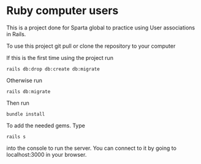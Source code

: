 # Ruby computer users
This is a project done for Sparta global to practice using User associations in Rails.

To use this project git pull or clone the repository to your computer

If this is the first time using the project run

```
rails db:drop db:create db:migrate
```

Otherwise run

```
rails db:migrate
```

Then run

```
bundle install
```

To add the needed gems. Type

```
rails s
```

into the console to run the server. You can connect to it by going to localhost:3000 in your browser.
